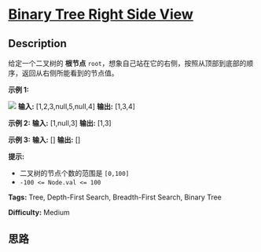 # [Binary Tree Right Side View][title]

## Description

给定一个二叉树的 **根节点** `root`，想象自己站在它的右侧，按照从顶部到底部的顺序，返回从右侧所能看到的节点值。

**示例 1:**

![](https://assets.leetcode.com/uploads/2021/02/14/tree.jpg)
            **输入:** [1,2,3,null,5,null,4]    **输出:** [1,3,4]    

**示例 2:**
            **输入:** [1,null,3]    **输出:** [1,3]    

**示例 3:**
            **输入:** []    **输出:** []    

**提示:**

  * 二叉树的节点个数的范围是 `[0,100]`
  * `-100 <= Node.val <= 100`


**Tags:** Tree, Depth-First Search, Breadth-First Search, Binary Tree

**Difficulty:** Medium

## 思路

[title]: https://leetcode-cn.com/problems/binary-tree-right-side-view
